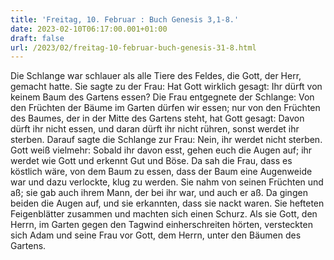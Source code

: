 ```yaml
---
title: 'Freitag, 10. Februar : Buch Genesis 3,1-8.'
date: 2023-02-10T06:17:00.001+01:00
draft: false
url: /2023/02/freitag-10-februar-buch-genesis-31-8.html
---
```


Die Schlange war schlauer als alle Tiere des Feldes, die Gott, der Herr, gemacht hatte. Sie sagte zu der Frau: Hat Gott wirklich gesagt: Ihr dürft von keinem Baum des Gartens essen? Die Frau entgegnete der Schlange: Von den Früchten der Bäume im Garten dürfen wir essen; nur von den Früchten des Baumes, der in der Mitte des Gartens steht, hat Gott gesagt: Davon dürft ihr nicht essen, und daran dürft ihr nicht rühren, sonst werdet ihr sterben. Darauf sagte die Schlange zur Frau: Nein, ihr werdet nicht sterben. Gott weiß vielmehr: Sobald ihr davon esst, gehen euch die Augen auf; ihr werdet wie Gott und erkennt Gut und Böse. Da sah die Frau, dass es köstlich wäre, von dem Baum zu essen, dass der Baum eine Augenweide war und dazu verlockte, klug zu werden. Sie nahm von seinen Früchten und aß; sie gab auch ihrem Mann, der bei ihr war, und auch er aß. Da gingen beiden die Augen auf, und sie erkannten, dass sie nackt waren. Sie hefteten Feigenblätter zusammen und machten sich einen Schurz. Als sie Gott, den Herrn, im Garten gegen den Tagwind einherschreiten hörten, versteckten sich Adam und seine Frau vor Gott, dem Herrn, unter den Bäumen des Gartens.